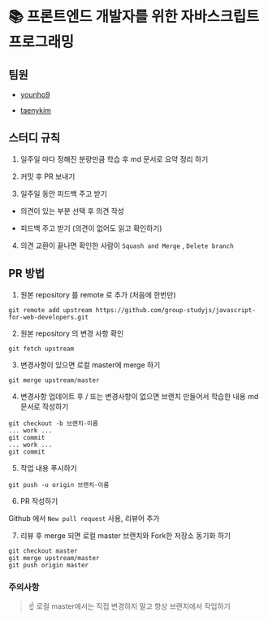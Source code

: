 # 📚 프론트엔드 개발자를 위한 자바스크립트 프로그래밍

## 팀원

- [younho9](https://github.com/younho9)

- [taenykim](https://github.com/taenykim)

## 스터디 규칙

1. 일주일 마다 정해진 분량만큼 학습 후 md 문서로 요약 정리 하기

2. 커밋 후 PR 보내기

3. 일주일 동안 피드백 주고 받기

- 의견이 있는 부분 선택 후 의견 작성

- 피드백 주고 받기 (의견이 없어도 읽고 확인하기)

4. 의견 교환이 끝나면 확인한 사람이 `Squash and Merge` , `Delete branch`

## PR 방법

1. 원본 repository 를 remote 로 추가 (처음에 한번만)

```
git remote add upstream https://github.com/group-studyjs/javascript-for-web-developers.git
```

2. 원본 repository 의 변경 사항 확인

```
git fetch upstream
```

3. 변경사항이 있으면 로컬 master에 merge 하기

```
git merge upstream/master
```

4. 변경사항 업데이트 후 / 또는 변경사항이 없으면 브랜치 만들어서 학습한 내용 md 문서로 작성하기

```
git checkout -b 브랜치-이름
... work ...
git commit
... work ...
git commit
```

5. 작업 내용 푸시하기

```
git push -u origin 브랜치-이름
```

6. PR 작성하기

Github 에서 `New pull request` 사용, 리뷰어 추가

7. 리뷰 후 merge 되면 로컬 master 브랜치와 Fork한 저장소 동기화 하기

```
git checkout master
git merge upstream/master
git push origin master
```

### 주의사항

> ☝️ 로컬 master에서는 직접 변경하지 말고 항상 브랜치에서 작업하기
